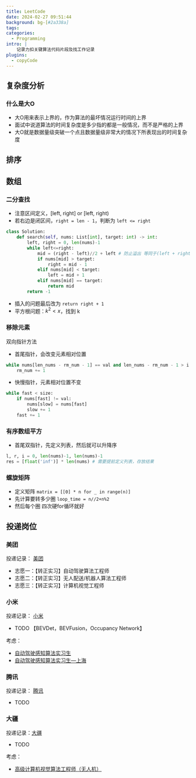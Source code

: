 ```yaml
---
title: LeetCode
date: 2024-02-27 09:51:44
background: bg-[#2a338a]
tags:
categories:
  - Programming
intro: |
    记录力扣关键算法代码片段及找工作记录
plugins:
  - copyCode
---
```


复杂度分析
----


### 什么是大O

- 大O用来表示上界的，作为算法的最坏情况运行时间的上界
- 面试中说道算法的时间复杂度是多少指的都是一般情况，而不是严格的上界
- 大O就是数据量级突破一个点且数据量级非常大的情况下所表现出的时间复杂度


排序
----




数组
----

### 二分查找

- 注意区间定义，[left, right] or [left, right)
- 若右边是闭区间，`right = len - 1`，判断为 `left <= right`

```python
class Solution:
    def search(self, nums: List[int], target: int) -> int:
        left, right = 0, len(nums)-1
        while left<=right:
            mid = (right - left)//2 + left # 防止溢出 等同于(left + right)//2
            if nums[mid] > target:
                right = mid - 1
            elif nums[mid] < target:
                left = mid + 1
            elif nums[mid] == target:
                return mid
        return -1
```

- 插入的问题最后改为 `return right + 1`
- 平方根问题：$k^2 < x$，找到 k


### 移除元素
双向指针方法

- 首尾指针，会改变元素相对位置
```python
while nums[len_nums - rm_num - 1] == val and len_nums - rm_num - 1 > i:
    rm_num += 1
```

- 快慢指针，元素相对位置不变
```python
while fast < size:  
    if nums[fast] != val:
        nums[slow] = nums[fast]
        slow += 1
    fast += 1
```

### 有序数组平方
- 首尾双指针，先定义列表，然后就可以升降序
```python
l, r, i = 0, len(nums)-1, len(nums)-1
res = [float('inf')] * len(nums) # 需要提前定义列表，存放结果
```

### 螺旋矩阵
- 定义矩阵 `matrix = [[0] * n for _ in range(n)]`
- 先计算要转多少圈 `loop_time = n//2+n%2`
- 然后每个圈 四次硬for循环就好



投递岗位
----


### 美团
投递记录： [美团](https://zhaopin.meituan.com/web/position/detail?jobUnionId=2309322580&jobShareType=1&highlightType=campus)
- 志愿一：【转正实习】自动驾驶算法工程师
- 志愿二：【转正实习】无人配送/机器人算法工程师
- 志愿三：【转正实习】计算机视觉工程师


### 小米
投递记录： [小米](https://xiaomi.jobs.f.mioffice.cn/internship/?spread=6AA3R7B)
- TODO 【BEVDet，BEVFusion，Occupancy Network】

考虑：
- [自动驾驶感知算法实习生](https://xiaomi.jobs.f.mioffice.cn/internship/position/7224347784110997613/detail?spread=6AA3R7B)
- [自动驾驶感知算法实习生—上海](https://xiaomi.jobs.f.mioffice.cn/internship/position/7267745116868444268/detail?spread=6AA3R7B)

### 腾讯
投递记录： [腾讯](https://mp.weixin.qq.com/s/0Pz2KLy68dn7uh3FJ5Ox2g)
- TODO


### 大疆
投递记录：[大疆](https://we.dji.com/zh-CN/position/detail?positionId=1666282101300531200)
- TODO

考虑：
- [高级计算机视觉算法工程师（无人机）](https://we.dji.com/zh-CN/position/detail?positionId=1666282101300531200)
